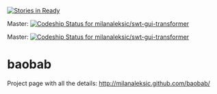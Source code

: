 [![Stories in Ready](https://badge.waffle.io/milanaleksic/swt-gui-transformer.png)](http://waffle.io/milanaleksic/swt-gui-transformer)  

Master: [ ![Codeship Status for milanaleksic/swt-gui-transformer](https://www.codeship.io/projects/1544c930-d8c3-0130-85ee-5a34a171b726/status?branch=develop)](https://www.codeship.io/projects/5363)

Master: [ ![Codeship Status for milanaleksic/swt-gui-transformer](https://www.codeship.io/projects/1544c930-d8c3-0130-85ee-5a34a171b726/status?branch=master)](https://www.codeship.io/projects/5363)

baobab
===================

Project page with all the details: http://milanaleksic.github.com/baobab/
